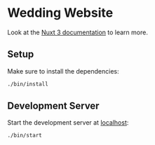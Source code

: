 # Wedding Website

Look at the [Nuxt 3 documentation](https://nuxt.com/docs/getting-started/introduction) to learn more.

## Setup

Make sure to install the dependencies:

```bash
./bin/install
```

## Development Server

Start the development server at [localhost](http://localhost):

```bash
./bin/start
```
